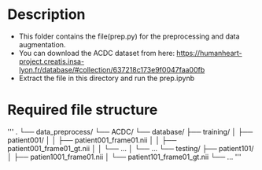 # Description
  - This folder contains the file(prep.py) for the preprocessing and data augmentation.  
  - You can download the ACDC dataset from here: https://humanheart-project.creatis.insa-lyon.fr/database/#collection/637218c173e9f0047faa00fb  
  - Extract the file in this directory and run the prep.ipynb
# Required file structure
'''
.
└── data_preprocess/
    └── ACDC/
        └── database/
            ├── training/
            │   ├── patient001/
            │   │   ├── patient001_frame01.nii
            │   │   ├── patient001_frame01_gt.nii
            │   │   └── ...
            │   └── ...
            └── testing/
                ├── patient101/
                │   ├── patien1001_frame01.nii
                │   └── patient101_frame01_gt.nii
                └── ...
'''
